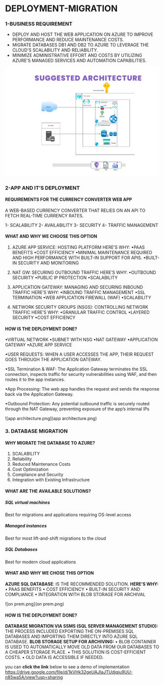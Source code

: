 # DEPLOYMENT-MIGRATION
### 1-BUSINESS REQUIREMENT

- DEPLOY AND HOST THE WEB APPLICATION ON AZURE TO IMPROVE PERFORMANCE AND REDUCE MAINTENANCE COSTS.
- MIGRATE DATABASES DB1 AND DB2 TO AZURE TO LEVERAGE THE CLOUD'S SCALABILITY AND RELIABILITY.
- MINIMIZE ADMINISTRATIVE EFFORT AND COSTS BY UTILIZING AZURE'S MANAGED SERVICES AND AUTOMATION CAPABILITIES.

![architecture.png](architecture.png)

### 2-APP AND IT’S DEPLOYMENT
#### REQUIREMENTS FOR THE CURRENCY CONVERTER WEB APP
A WEB-BASED CURRENCY CONVERTER THAT RELIES ON AN API TO FETCH REAL-TIME CURRENCY RATES.

1- SCALABILITY
2- AVAILABILITY
3- SECURITY
4- TRAFFIC MANAGEMENT

#### WHAT AND WHY WE CHOOSE THIS OPTION 
1. AZURE APP SERVICE: HOSTING PLATFORM
HERE’S WHY:
•PAAS BENEFITS
•COST EFFICIENCY
•MINIMAL MAINTENANCE REQUIRED AND HIGH PERFORMANCE WITH BUILT-IN SUPPORT FOR APIS.
•BUILT-IN SECURITY AND MONITORING

2. NAT GW: SECURING OUTBOUND TRAFFIC
HERE’S WHY:
•OUTBOUND SECURITY
•PUBLIC IP PROTECTION
•SCALABILITY

3. APPLICATION GATEWAY: MANAGING AND SECURING INBOUND TRAFFIC
HERE’S WHY:
•INBOUND TRAFFIC MANAGEMENT
•SSL TERMINATION
•WEB APPLICATION FIREWALL (WAF)
•SCALABILITY

4. NETWORK SECURITY GROUPS (NSGS): CONTROLLING NETWORK TRAFFIC
HERE’S WHY:
•GRANULAR TRAFFIC CONTROL
•LAYERED SECURITY
•COST EFFICIENCY

#### HOW IS THE DEPLOYMENT DONE?
•VIRTUAL NETWORK
•SUBNET WITH NSG
•NAT GATEWAY
•APPLICATION GATEWAY
•AZURE APP SERVICE

•USER REQUESTS: WHEN A USER ACCESSES THE APP, THEIR REQUEST GOES THROUGH THE APPLICATION GATEWAY.

•SSL Termination & WAF: The Application Gateway terminates the SSL connection, inspects traffic for security vulnerabilities using WAF, and then routes it to the app instances.

•App Processing: The web app handles the request and sends the response back via the Application Gateway.

•Outbound Protection: Any potential outbound traffic is securely routed through the NAT Gateway, preventing exposure of the app’s internal IPs

![app architecture.png](app architecture.png)

### 3. DATABASE MIGRATION
#### WHY MIGRATE THE DATABASE TO AZURE?
1. SCALABILITY
2. Reliability
3. Reduced Maintenance Costs
4. Cost Optimization
5. Compliance and Security
6. Integration with Existing Infrastructure

#### WHAT ARE THE AVAILABLE SOLUTIONS?
##### SQL virtual machines
Best for migrations and applications requiring OS-level access
##### Managed instances
Best for most lift-and-shift migrations to the cloud
##### SQL Databases
Best for modern cloud applications

#### WHAT AND WHY WE CHOSE THIS OPTION
**AZURE SQL DATABASE**: IS THE RECOMMENDED SOLUTION.
**HERE’S WHY:**
• PAAS BENEFITS
• COST EFFICIENCY
• BUILT-IN SECURITY AND COMPLIANCE
• INTEGRATION WITH BLOB STORAGE FOR ARCHIVAL

![on prem.png](on prem.png)

#### HOW IS THE DEPLOYMENT DONE?
**DATABASE MIGRATION VIA SSMS (SQL SERVER MANAGEMENT STUDIO):**
THE PROCESS INCLUDED EXPORTING THE ON-PREMISES SQL DATABASES AND IMPORTING THEM DIRECTLY INTO AZURE SQL DATABASE.
**BLOB STORAGE SETUP FOR ARCHIVING:**
• BLOB CONTAINER IS USED TO AUTOMATICALLY MOVE OLD DATA FROM OUR DATABASES TO A CHEAPER STORAGE PLACE.
• THIS SOLUTION IS COST-EFFICIENT COSTS.
• OLD DATA IS ACCESSIBLE IF NEEDED.

you can **click the link** below to see a demo of implementation 
https://drive.google.com/file/d/1kVHk32geUAJIaJTUdjqju9UU-n85wa5A/view?usp=sharing

